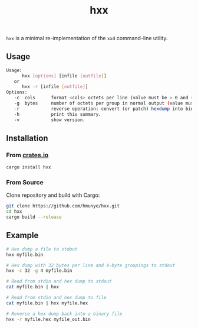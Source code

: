 <div align="center">

# hxx

</div>

<br />

`hxx` is a minimal re-implementation of the `xxd` command-line utility.

## Usage

```bash
Usage:
      hxx [options] [infile [outfile]]
   or
      hxx -r [infile [outfile]]
Options:
   -c  cols      format <cols> octets per line (value must be > 0 and <= 256). Default 16.
   -g  bytes     number of octets per group in normal output (value must be > 0 and <= 256). Default 2.
   -r            reverse operation: convert (or patch) hexdump into binary.
   -h            print this summary.
   -v            show version.
```

## Installation

### From [crates.io](https://crates.io)

```bash
cargo install hxx
```

### From Source

Clone repository and build with Cargo:

```bash
git clone https://github.com/hmunye/hxx.git
cd hxx
cargo build --release
```

## Example

```bash
# Hex dump a file to stdout
hxx myfile.bin

# Hex dump with 32 bytes per line and 4-byte groupings to stdout
hxx -c 32 -g 4 myfile.bin

# Read from stdin and hex dump to stdout
cat myfile.bin | hxx

# Read from stdin and hex dump to file
cat myfile.bin | hxx myfile.hex

# Reverse a hex dump back into a binary file
hxx -r myfile.hex myfile_out.bin
```
